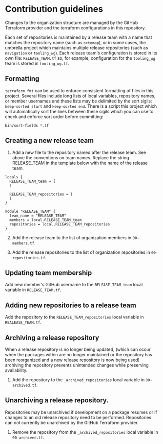 # Contribution guidelines

Changes to the organization structure are managed by the GitHub Terraform provider and the terraform configurations in this repository.

Each set of repositories is maintained by a release team with a name that matches the repository name (such as `octomap`), or in some cases, the umbrella project which maintains multiple release repositories (such as `navigation` or `tooling_wg`).
Each release team's configuration is stored in its own file: `RELEASE_TEAM.tf` so, for example, configuration for the `tooling_wg` team is stored in `tooling_wg.tf`.

## Formatting

`terraform fmt` can be used to enforce consistent formatting of files in this project.
Several files include long lists of local variables, repository names, or member usernames and these lists may be delimited by the sort sigils: `keep-sorted start` and `keep-sorted end`.
There is a script this project which will automatically sort the lines between these sigils which you can use to check and enforce sort order before committing:
```
bin/sort-fields *.tf
```

## Creating a new release team

1. Add a new file to the repository named after the release team.
See above the conventions on team names.
Replace the string RELEASE_TEAM in the template below with the name of the release team.

```
locals {
  RELEASE_TEAM_team = [
  ]

  RELEASE_TEAM_repositories = [
  ]
}

module "RELEASE_TEAM" {
  team_name = "RELEASE_TEAM"
  members = local.RELEASE_TEAM_team
  repositories = local.RELEASE_TEAM_repositories
}
```

2. Add the release team to the list of organization members in `00-members.tf`.

3. Add the release repositories to the list of organization repositories in `00-repositories.tf`.

## Updating team membership

Add new member's GitHub username to the `RELEASE_TEAM_team` local variable in `RELEASE_TEAM.tf`.

## Adding new repositories to a release team

Add the repository to the `RELEASE_TEAM_repositories` local variable in `REALEASE_TEAM.tf`.

## Archiving a release repository

When a release repository is no longer being updated, (which can occur when the packages within are no longer maintained or the repository has been reorganized and a new release repository is now being used) archiving the repository prevents unintended changes while preserving availability.

1. Add the repository to the `_archived_repositories` local variable in `00-archived.tf`.

## Unarchiving a release repository.

Repositories may be unarchived if development on a package resumes or if changes to an old release repository need to be performed.
Repositories can not currently be unarchived by the GitHub Terraform provider.

1. Remove the repository from the `_archived_repositories` local variable in `00-archived.tf`.
